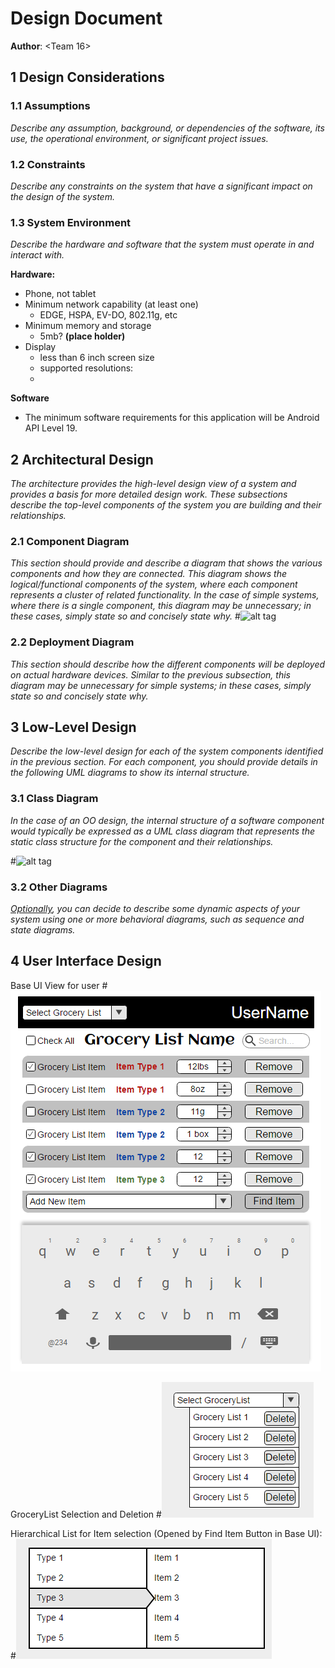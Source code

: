 # Design Document
**Author**: \<Team 16\>

## 1 Design Considerations

### 1.1 Assumptions

*Describe any assumption, background, or dependencies of the software, its use, the operational environment, or significant project issues.*

### 1.2 Constraints

*Describe any constraints on the system that have a significant impact on the design of the system.*

### 1.3 System Environment

*Describe the hardware and software that the system must operate in and interact with.*

**Hardware:**

* Phone, not tablet 
* Minimum network capability (at least one)
	* EDGE, HSPA, EV-DO, 802.11g, etc
* Minimum memory and storage
	* 5mb? **(place holder)**
* Display
	* less than 6 inch screen size 
	* supported resolutions:
	* 

**Software**

* The minimum software requirements for this application will be Android API Level 19. 


## 2 Architectural Design

*The architecture provides the high-level design view of a system and provides a basis for more detailed design work. These subsections describe the top-level components of the system you are building and their relationships.*

### 2.1 Component Diagram

*This section should provide and describe a diagram that shows the various components and how they are connected. This diagram shows the logical/functional components of the system, where each component represents a cluster of related functionality. In the case of simple systems, where there is a single component, this diagram may be unnecessary; in these cases, simply state so and concisely state why.*
#![alt tag](Images/ArchitectureComponent.png)


### 2.2 Deployment Diagram

*This section should describe how the different components will be deployed on actual hardware devices. Similar to the previous subsection, this diagram may be unnecessary for simple systems; in these cases, simply state so and concisely state why.*

## 3 Low-Level Design

*Describe the low-level design for each of the system components identified in the previous section. For each component, you should provide details in the following UML diagrams to show its internal structure.*

### 3.1 Class Diagram

*In the case of an OO design, the internal structure of a software component would typically be expressed as a UML class diagram that represents the static class structure for the component and their relationships.*

#![alt tag](../Design-Team/images/design-team.png)

### 3.2 Other Diagrams

*<u>Optionally</u>, you can decide to describe some dynamic aspects of your system using one or more behavioral diagrams, such as sequence and state diagrams.*

## 4 User Interface Design

Base UI View for user
#![alt tag](Images/MockUp2.png)

GroceryList Selection and Deletion
#![alt tag](Images/ListsSelectDelete.png)

Hierarchical List for Item selection (Opened by Find Item Button in Base UI):
#![alt tag](Images/HierArchicalList.png)
